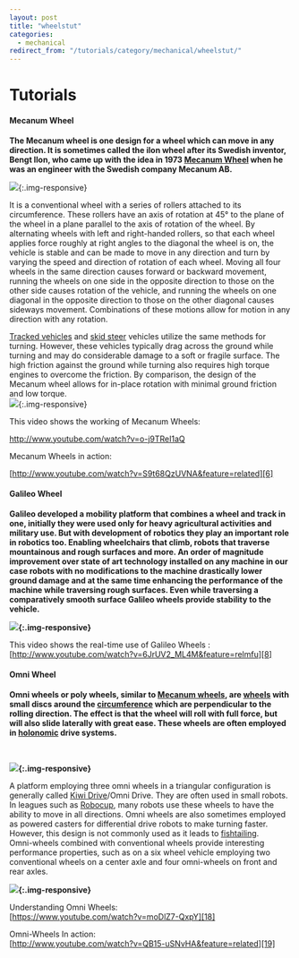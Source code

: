 ```yaml
---
layout: post
title: "wheelstut"
categories:
  - mechanical
redirect_from: "/tutorials/category/mechanical/wheelstut/"
---
```

# Tutorials

#### Mecanum Wheel

**The Mecanum wheel is one design for a wheel which can move in any direction. It is sometimes called the ilon wheel after its Swedish inventor, Bengt Ilon, who came up with the idea in 1973 [Mecanum Wheel][1] when he was an engineer with the Swedish company Mecanum AB.**

![][2]{:.img-responsive}

It is a conventional wheel with a series of rollers attached to its circumference. These rollers have an axis of rotation at 45° to the plane of the wheel in a plane parallel to the axis of rotation of the wheel. By alternating wheels with left and right-handed rollers, so that each wheel applies force roughly at right angles to the diagonal the wheel is on, the vehicle is stable and can be made to move in any direction and turn by varying the speed and direction of rotation of each wheel. Moving all four wheels in the same direction causes forward or backward movement, running the wheels on one side in the opposite direction to those on the other side causes rotation of the vehicle, and running the wheels on one diagonal in the opposite direction to those on the other diagonal causes sideways movement. Combinations of these motions allow for motion in any direction with any rotation.

[Tracked vehicles][3] and [skid steer][4] vehicles utilize the same methods for turning. However, these vehicles typically drag across the ground while turning and may do considerable damage to a soft or fragile surface. The high friction against the ground while turning also requires high torque engines to overcome the friction. By comparison, the design of the Mecanum wheel allows for in-place rotation with minimal ground friction and low torque.  
![][5]{:.img-responsive}

This video shows the working of Mecanum Wheels:

<http://www.youtube.com/watch?v=o-j9TReI1aQ>

Mecanum Wheels in action:

[http://www.youtube.com/watch?v=S9t68QzUVNA&feature=related][6]

#### Galileo Wheel

**Galileo developed a mobility platform that combines a wheel and track in one, initially they were used only for heavy agricultural activities and military use. But with development of robotics they play an important role in robotics too. Enabling wheelchairs that climb, robots that traverse mountainous and rough surfaces and more. An order of magnitude improvement over state of art technology installed on any machine in our case robots with no modifications to the machine drastically lower ground damage and at the same time enhancing the performance of the machine while traversing rough surfaces. Even while traversing a   
comparatively smooth surface Galileo wheels provide stability to the vehicle.**

  
**![][7]{:.img-responsive}**

This video shows the real-time use of Galileo Wheels :  
[http://www.youtube.com/watch?v=6JrUV2_ML4M&feature=relmfu][8]

#### Omni Wheel

**Omni wheels or poly wheels, similar to [Mecanum wheels][9], are [wheels][10] with small discs around the [circumference][11] which are perpendicular to the rolling direction. The effect is that the wheel will roll with full force, but will also slide laterally with great ease. These wheels are often employed in [holonomic][12] drive systems.**

 

**![][13]{:.img-responsive}**

A platform employing three omni wheels in a triangular configuration is generally called [Kiwi Drive][14]/Omni Drive. They are often used in small robots. In leagues such as [Robocup][15], many robots use these wheels to have the ability to move in all directions. Omni wheels are also sometimes employed as powered casters for differential drive robots to make turning faster. However, this design is not commonly used as it leads to [fishtailing][16].  
Omni-wheels combined with conventional wheels provide interesting performance properties, such as on a six wheel vehicle employing two conventional wheels on a center axle and four omni-wheels on front and rear axles.

**![][17]{:.img-responsive}**

Understanding Omni Wheels:  
[https://www.youtube.com/watch?v=moDlZ7-QxpY][18]

Omni-Wheels In action:  
[http://www.youtube.com/watch?v=QB15-uSNvHA&feature=related][19]

[1]: http://en.wikipedia.org/wiki/Mecanum_wheel#cite_note-omni-0
[2]: /img/tutorial/mechanical/wheels/pic1.jpg
[3]: http://en.wikipedia.org/wiki/Tracked_vehicle
[4]: http://en.wikipedia.org/wiki/Skid_steer
[5]: /img/tutorial/mechanical/wheels/pic2.png
[6]: http://www.youtube.com/watch?v=S9t68QzUVNA&feature=related
[7]: /img/tutorial/mechanical/wheels/pic3.jpg
[8]: http://www.youtube.com/watch?v=6JrUV2_ML4M&feature=relmfu
[9]: http://en.wikipedia.org/wiki/Mecanum_wheel
[10]: http://en.wikipedia.org/wiki/Wheel
[11]: http://en.wikipedia.org/wiki/Circumference
[12]: http://en.wikipedia.org/wiki/Holonomic#Robotics
[13]: /img/tutorial/mechanical/wheels/pic4.jpg
[14]: http://en.wikipedia.org/w/index.php?title=Kiwi_Drive&action=edit&redlink=1
[15]: http://en.wikipedia.org/wiki/Robocup
[16]: http://en.wikipedia.org/wiki/Fishtailing
[17]: /img/tutorial/mechanical/wheels/pic5.jpg
[18]: https://www.youtube.com/watch?v=moDlZ7-QxpY
[19]: http://www.youtube.com/watch?v=QB15-uSNvHA&feature=related
